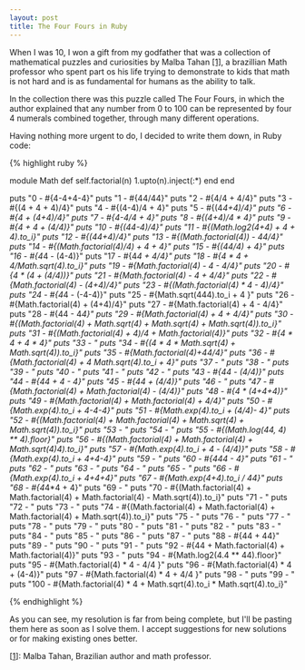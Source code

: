 ```yaml
---
layout: post
title: The Four Fours in Ruby
---
```


<span class="drops">W</span>hen I was 10, I won a gift from my godfather that was a collection of mathematical puzzles and curiosities by Malba Tahan <a href="#foot-link-1">[1]</a>, a brazillian Math professor who spent part os his life trying to demonstrate to kids that math is not hard and is as fundamental for humans as the ability to talk.

In the collection there was this puzzle called The Four Fours, in which the author explained that any number from 0 to 100 can be represented by four 4 numerals combined together, through many different operations.

Having nothing more urgent to do, I decided to write them down, in Ruby code:

{% highlight ruby %}

module Math
  def self.factorial(n)
    1.upto(n).inject(:*)
  end
end

puts "0  - #{4-4+4-4}"
puts "1  - #{44/44}"
puts "2  - #{4/4 + 4/4}"
puts "3  - #{(4 + 4 + 4)/4}"
puts "4  - #{(4-4)/4 + 4}"
puts "5  - #{(4*4+4)/4}"
puts "6  - #{4 + (4+4)/4}"
puts "7  - #{4-4/4 + 4}"
puts "8  - #{(4+4)/4 * 4}"
puts "9  - #{4 + 4 + (4/4)}"
puts "10 - #{(44-4)/4}"
puts "11 - #{(Math.log2(4+4) + 4 + 4).to_i}"
puts "12 - #{(44+4)/4}"
puts "13 - #{(Math.factorial(4)) - 44/4}"
puts "14 - #{(Math.factorial(4)/4) + 4 + 4}"
puts "15 - #{(44/4) + 4}"
puts "16 - #{4*4 - (4-4)}"
puts "17 - #{4*4 + 4/4}"
puts "18 - #{4 * 4 + 4/Math.sqrt(4).to_i}"
puts "19 - #{Math.factorial(4) - 4 - 4/4}"
puts "20 - #{4 * (4 + (4/4))}"
puts "21 - #{Math.factorial(4) - 4 + 4/4}"
puts "22 - #{Math.factorial(4) - (4+4)/4}"
puts "23 - #{(Math.factorial(4) * 4 - 4)/4}"
puts "24 - #{4*4 - (-4-4)}"
puts "25 - #{Math.sqrt(444).to_i + 4 }"
puts "26 - #{Math.factorial(4) + (4+4)/4}"
puts "27 - #{Math.factorial(4) + 4 - 4/4}"
puts "28 - #{44 - 4*4}"
puts "29 - #{Math.factorial(4) + 4 + 4/4}"
puts "30 - #{(Math.factorial(4) + Math.sqrt(4) + Math.sqrt(4) + Math.sqrt(4)).to_i}"
puts "31 - #{(Math.factorial(4) + 4)/4 + Math.factorial(4)}"
puts "32 - #{4 * 4 + 4 * 4}"
puts "33 - "
puts "34 - #{(4 * 4 * Math.sqrt(4) + Math.sqrt(4)).to_i}"
puts "35 - #{Math.factorial(4)+44/4}"
puts "36 - #{Math.factorial(4) + 4 *Math.sqrt(4).to_i + 4}"
puts "37 - "
puts "38 - "
puts "39 - "
puts "40 - "
puts "41 - "
puts "42 - "
puts "43 - #{44 - (4/4)}"
puts "44 - #{44 + 4 - 4}"
puts "45 - #{44 + (4/4)}"
puts "46 - "
puts "47 - #{Math.factorial(4) + Math.factorial(4) - (4/4)}"
puts "48 - #{4 * (4+4+4)}"
puts "49 - #{Math.factorial(4) + Math.factorial(4) + 4/4}"
puts "50 - #{Math.exp(4).to_i + 4-4-4}"
puts "51 - #{Math.exp(4).to_i + (4/4)- 4}"
puts "52 - #{(Math.factorial(4) + Math.factorial(4) + Math.sqrt(4) + Math.sqrt(4)).to_i}"
puts "53 - "
puts "54 - "
puts "55 - #{(Math.log(44, 4) ** 4).floor}"
puts "56 - #{(Math.factorial(4) + Math.factorial(4) + Math.sqrt(4)*4).to_i}"
puts "57 - #{Math.exp(4).to_i + 4 - (4/4)}"
puts "58 - #{Math.exp(4).to_i + 4+4-4}"
puts "59 - "
puts "60 - #{4*4*4 - 4}"
puts "61 - "
puts "62 - "
puts "63 - "
puts "64 - "
puts "65 - "
puts "66 - #{Math.exp(4).to_i + 4+4+4}"
puts "67 - #{Math.exp(4+4).to_i / 44}"
puts "68 - #{4*4*4 + 4}"
puts "69 - "
puts "70 - #{(Math.factorial(4) + Math.factorial(4) + Math.factorial(4) - Math.sqrt(4)).to_i}"
puts "71 - "
puts "72 - "
puts "73 - "
puts "74 - #{(Math.factorial(4) + Math.factorial(4) + Math.factorial(4) + Math.sqrt(4)).to_i}"
puts "75 - "
puts "76 - "
puts "77 - "
puts "78 - "
puts "79 - "
puts "80 - "
puts "81 - "
puts "82 - "
puts "83 - "
puts "84 - "
puts "85 - "
puts "86 - "
puts "87 - "
puts "88 - #{44 + 44}"
puts "89 - "
puts "90 - "
puts "91 - "
puts "92 - #{44 + Math.factorial(4) + Math.factorial(4)}"
puts "93 - "
puts "94 - #{Math.log2(4.4 ** 44).floor}"
puts "95 - #{Math.factorial(4) * 4 - 4/4 }"
puts "96 - #{Math.factorial(4) * 4 + (4-4)}"
puts "97 - #{Math.factorial(4) * 4 + 4/4 }"
puts "98 - "
puts "99 - "
puts "100 - #{Math.factorial(4) * 4 + Math.sqrt(4).to_i * Math.sqrt(4).to_i}"

{% endhighlight %}

As you can see, my resolution is far from being complete, but I'll be pasting them here as soon as I solve them. I accept suggestions for new solutions or for making existing ones better.

<p class="foot-link" id="foot-link-1">[<a title="Malba Tahan article on Wikipedia" href="http://en.wikipedia.org/wiki/Malba_Tahan">1</a>]: Malba Tahan, Brazilian author and math professor.</p>
